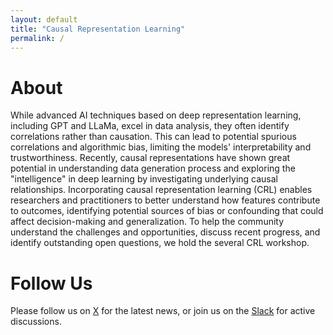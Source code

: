 ```yaml
---
layout: default
title: "Causal Representation Learning"
permalink: /
---
```


# About

While advanced AI techniques based on deep representation learning, including GPT and LLaMa, excel in data analysis, they often identify correlations rather than causation. This can lead to potential spurious correlations and algorithmic bias, limiting the models' interpretability and trustworthiness. Recently, causal representations have shown great potential in understanding data generation process and exploring the "intelligence" in deep learning by investigating underlying causal relationships. Incorporating causal representation learning (CRL) enables researchers and practitioners to better understand how features contribute to outcomes, identifying potential sources of bias or confounding that could affect decision-making and generalization. To help the community understand the challenges and opportunities, discuss recent progress, and identify outstanding open questions, we hold the several CRL workshop.

<!-- # News

We are excited to announce the launch of our project page, [Causal Representation Learning](), where we will be sharing the latest advancements and updates in this field. Stay tuned for cutting-edge research, insights, and resources. -->

# Follow Us

Please follow us on [X](https://x.com/causalRL) for the latest news, or join us on the [Slack]() for active discussions.